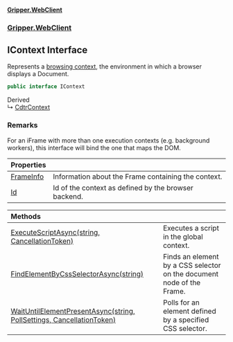 #### [Gripper.WebClient](index 'index')
### [Gripper.WebClient](Gripper_WebClient 'Gripper.WebClient')
## IContext Interface
Represents a [browsing context](https://developer.mozilla.org/en-US/docs/Glossary/Browsing_context 'https://developer.mozilla.org/en-US/docs/Glossary/Browsing_context'), the environment in which a browser displays a Document.  
```csharp
public interface IContext
```

Derived  
&#8627; [CdtrContext](Gripper_WebClient_Cdtr_CdtrContext 'Gripper.WebClient.Cdtr.CdtrContext')  
### Remarks
For an iFrame with more than one execution contexts (e.g. background workers), this interface will bind the one that maps the DOM.  

| Properties | |
| :--- | :--- |
| [FrameInfo](Gripper_WebClient_IContext_FrameInfo 'Gripper.WebClient.IContext.FrameInfo') | Information about the Frame containing the context.<br/> |
| [Id](Gripper_WebClient_IContext_Id 'Gripper.WebClient.IContext.Id') | Id of the context as defined by the browser backend.<br/> |

| Methods | |
| :--- | :--- |
| [ExecuteScriptAsync(string, CancellationToken)](Gripper_WebClient_IContext_ExecuteScriptAsync(string_System_Threading_CancellationToken) 'Gripper.WebClient.IContext.ExecuteScriptAsync(string, System.Threading.CancellationToken)') | Executes a script in the global context.<br/> |
| [FindElementByCssSelectorAsync(string)](Gripper_WebClient_IContext_FindElementByCssSelectorAsync(string) 'Gripper.WebClient.IContext.FindElementByCssSelectorAsync(string)') | Finds an element by a CSS selector on the document node of the Frame.<br/> |
| [WaitUntilElementPresentAsync(string, PollSettings, CancellationToken)](Gripper_WebClient_IContext_WaitUntilElementPresentAsync(string_Gripper_WebClient_PollSettings_System_Threading_CancellationToken) 'Gripper.WebClient.IContext.WaitUntilElementPresentAsync(string, Gripper.WebClient.PollSettings, System.Threading.CancellationToken)') | Polls for an element defined by a specified CSS selector.<br/> |
